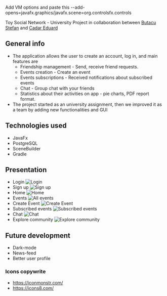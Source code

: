 
Add VM options and paste this --add-opens=javafx.graphics/javafx.scene=org.controlsfx.controls

Toy Social Network - University Project in collaboration between [Butacu Stefan](https://github.com/StefanButacu) and [Cadar Eduard](https://github.com/eduardcadar)

## General info 
  - The application allows the user to create an account, log in, and main features are
      - Friendship management - Send, receive friend requests. 
      - Events creation - Create an event 
      - Events subscriptions - Received notifications about subscribed events
      - Chat - Group chat with your friends
      - Statistics about their activities on app - pie charts, PDF report format.
  - The project started as an university assignment, then we improved it as a team by adding new functionalities and GUI
 
## Technologies used
  - JavaFx
  - PostgreSQL
  - SceneBuilder
  - Gradle 

## Presentation
 * Login
  ![Login](https://github.com/eduardcadar/ToySocialNetworkGUI/blob/future-dev/Presentation/Login.JPG)
  * Sign up
  ![Sign up](https://github.com/eduardcadar/ToySocialNetworkGUI/blob/future-dev/Presentation/Signup.JPG)
  * Home
  ![Home](https://github.com/eduardcadar/ToySocialNetworkGUI/blob/future-dev/Presentation/Main.JPG)
  * Events
  ![All events](https://github.com/eduardcadar/ToySocialNetworkGUI/blob/future-dev/Presentation/AllEv.png)
  * Create Event
  ![Create Event](https://github.com/eduardcadar/ToySocialNetworkGUI/blob/future-dev/Presentation/CreateEv.JPG)
  * Subscribed events
  ![Subscribed events](https://github.com/eduardcadar/ToySocialNetworkGUI/blob/future-dev/Presentation/Subscribed.JPG)
  * Chat
  ![Chat](https://github.com/eduardcadar/ToySocialNetworkGUI/blob/future-dev/Presentation/Chat.JPG)
  * Explore community
  ![Explore community](https://github.com/eduardcadar/ToySocialNetworkGUI/blob/future-dev/Presentation/Explore.JPG)

  
  

## Future development
  - Dark-mode
  - News-feed
  - Better user profile

### Icons copywrite
  - https://iconmonstr.com/
  - https://icons8.com/
